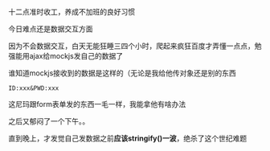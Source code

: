 十二点准时收工，养成不加班的良好习惯

今日难点还是数据交互方面

因为不会数据交互，白天无能狂睡三四个小时，爬起来疯狂百度才弄懂一点点，勉强能用ajax给mockjs发自己的数据了

谁知道mockjs接收到的数据是这样的（无论是我给他传对象还是别的东西

```
ID:xxx&PWD:xxx
```

这尼玛跟form表单发的东西一毛一样，我能拿他有啥办法

 之后又郁闷了一个下午。。

直到晚上，才发觉自己发数据之前**应该stringify()一波**，绝杀了这个世纪难题

